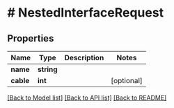 # # NestedInterfaceRequest

## Properties

Name | Type | Description | Notes
------------ | ------------- | ------------- | -------------
**name** | **string** |  |
**cable** | **int** |  | [optional]

[[Back to Model list]](../../README.md#models) [[Back to API list]](../../README.md#endpoints) [[Back to README]](../../README.md)
